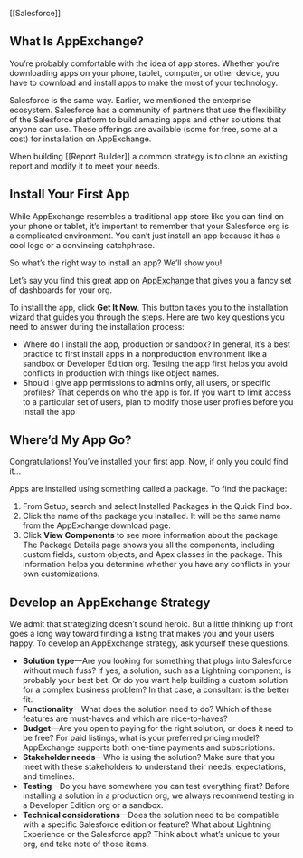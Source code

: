[[Salesforce]]

## What Is AppExchange?

You’re probably comfortable with the idea of app stores. Whether you’re downloading apps on your phone, tablet, computer, or other device, you have to download and install apps to make the most of your technology.

Salesforce is the same way. Earlier, we mentioned the enterprise ecosystem. Salesforce has a community of partners that use the flexibility of the Salesforce platform to build amazing apps and other solutions that anyone can use. These offerings are available (some for free, some at a cost) for installation on AppExchange.


When building [[Report Builder]] a common strategy is to clone an existing report and modify it to meet your needs. 


## Install Your First App

While AppExchange resembles a traditional app store like you can find on your phone or tablet, it’s important to remember that your Salesforce org is a complicated environment. You can’t just install an app because it has a cool logo or a convincing catchphrase.

So what’s the right way to install an app? We’ll show you!

Let’s say you find this great app on [AppExchange](https://appexchange.salesforce.com/) that gives you a fancy set of dashboards for your org.

To install the app, click **Get It Now**. This button takes you to the installation wizard that guides you through the steps. Here are two key questions you need to answer during the installation process:

-   Where do I install the app, production or sandbox? In general, it’s a best practice to first install apps in a nonproduction environment like a sandbox or Developer Edition org. Testing the app first helps you avoid conflicts in production with things like object names.
-   Should I give app permissions to admins only, all users, or specific profiles? That depends on who the app is for. If you want to limit access to a particular set of users, plan to modify those user profiles before you install the app

## Where’d My App Go?

Congratulations! You’ve installed your first app. Now, if only you could find it…

Apps are installed using something called a package. To find the package:

1.  From Setup, search and select Installed Packages in the Quick Find box.
2.  Click the name of the package you installed. It will be the same name from the AppExchange download page.
3.  Click **View Components** to see more information about the package. The Package Details page shows you all the components, including custom fields, custom objects, and Apex classes in the package. This information helps you determine whether you have any conflicts in your own customizations.


## Develop an AppExchange Strategy

We admit that strategizing doesn’t sound heroic. But a little thinking up front goes a long way toward finding a listing that makes you and your users happy. To develop an AppExchange strategy, ask yourself these questions.

-   **Solution type**—Are you looking for something that plugs into Salesforce without much fuss? If yes, a solution, such as a Lightning component, is probably your best bet. Or do you want help building a custom solution for a complex business problem? In that case, a consultant is the better fit.
-   **Functionality**—What does the solution need to do? Which of these features are must-haves and which are nice-to-haves?
-   **Budget**—Are you open to paying for the right solution, or does it need to be free? For paid listings, what is your preferred pricing model? AppExchange supports both one-time payments and subscriptions.
-   **Stakeholder needs**—Who is using the solution? Make sure that you meet with these stakeholders to understand their needs, expectations, and timelines.
-   **Testing**—Do you have somewhere you can test everything first? Before installing a solution in a production org, we always recommend testing in a Developer Edition org or a sandbox.
-   **Technical considerations**—Does the solution need to be compatible with a specific Salesforce edition or feature? What about Lightning Experience or the Salesforce app? Think about what’s unique to your org, and take note of those items.